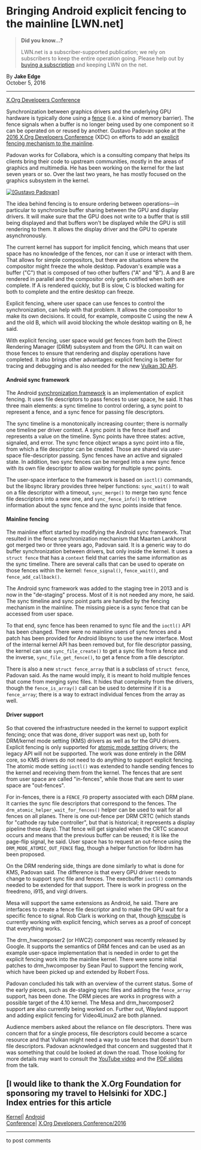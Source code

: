 # Bringing Android explicit fencing to the mainline [LWN.net]

> **Did you know...?**
> 
> LWN.net is a subscriber-supported publication; we rely on subscribers to keep the entire operation going. Please help out by [buying a subscription](/Promo/nst-nag4/subscribe) and keeping LWN on the net. 

By **Jake Edge**  
October 5, 2016 

* * *

[X.Org Developers Conference](/Archives/ConferenceByYear/#2016-X.Org_Developers_Conference)

Synchronization between graphics drivers and the underlying GPU hardware is typically done using a [fence](https://en.wikipedia.org/wiki/Memory_barrier) (i.e. a kind of memory barrier). The fence signals when a buffer is no longer being used by one component so it can be operated on or reused by another. Gustavo Padovan spoke at the [2016 X.Org Developers Conference](https://www.x.org/wiki/Events/XDC2016/) (XDC) on efforts to add an [explicit fencing mechanism to the mainline](/Articles/685049/). 

Padovan works for Collabora, which is a consulting company that helps its clients bring their code to upstream communities, mostly in the areas of graphics and multimedia. He has been working on the kernel for the last seven years or so. Over the last two years, he has mostly focused on the graphics subsystem in the kernel. 

[ ![\[Gustavo Padovan\]](https://static.lwn.net/images/2016/xdc-padovan-sm.jpg) ](/Articles/702565/)

The idea behind fencing is to ensure ordering between operations—in particular to synchronize buffer sharing between the GPU and display drivers. It will make sure that the GPU does not write to a buffer that is still being displayed and that buffers won't be displayed while the GPU is still rendering to them. It allows the display driver and the GPU to operate asynchronously. 

The current kernel has support for implicit fencing, which means that user space has no knowledge of the fences, nor can it use or interact with them. That allows for simple compositors, but there are situations where the compositor might freeze the whole desktop. Padovan's example was a buffer ("C") that is composed of two other buffers ("A" and "B"). A and B are rendered in parallel and the compositor only gets notified when both are complete. If A is rendered quickly, but B is slow, C is blocked waiting for both to complete and the entire desktop can freeze. 

Explicit fencing, where user space can use fences to control the synchronization, can help with that problem. It allows the compositor to make its own decisions. It could, for example, composite C using the new A and the old B, which will avoid blocking the whole desktop waiting on B, he said. 

With explicit fencing, user space would get fences from both the Direct Rendering Manager (DRM) subsystem and from the GPU. It can wait on those fences to ensure that rendering and display operations have completed. It also brings other advantages: explicit fencing is better for tracing and debugging and is also needed for the new [Vulkan 3D API](https://en.wikipedia.org/wiki/Vulkan_\(API\)). 

#### Android sync framework

The Android [synchronization framework](https://source.android.com/devices/graphics/index.html#synchronization_framework) is an implementation of explicit fencing. It uses file descriptors to pass fences to user space, he said. It has three main elements: a sync timeline to control ordering, a sync point to represent a fence, and a sync fence for passing file descriptors. 

The sync timeline is a monotonically increasing counter; there is normally one timeline per driver context. A sync point is the fence itself and represents a value on the timeline. Sync points have three states: active, signaled, and error. The sync fence object wraps a sync point into a file, from which a file descriptor can be created. Those are shared via user-space file-descriptor passing. Sync fences have an active and signaled state. In addition, two sync fences can be merged into a new sync fence with its own file descriptor to allow waiting for multiple sync points. 

The user-space interface to the framework is based on `ioctl()` commands, but the libsync library provides three helper functions: `sync_wait()` to wait on a file descriptor with a timeout, `sync_merge()` to merge two sync fence file descriptors into a new one, and `sync_fence_info()` to retrieve information about the sync fence and the sync points inside that fence. 

#### Mainline fencing

The mainline effort started by modifying the Android sync framework. That resulted in the fence synchronization mechanism that Maarten Lankhorst got merged two or three years ago, Padovan said. It is a generic way to do buffer synchronization between drivers, but only inside the kernel. It uses a `struct fence` that has a `context` field that carries the same information as the sync timeline. There are several calls that can be used to operate on those fences within the kernel: `fence_signal()`, `fence_wait()`, and `fence_add_callback()`. 

The Android sync framework was added to the staging tree in 2013 and is now in the "de-staging" process. Most of it is not needed any more, he said. The sync timeline and sync point parts are handled by the fencing mechanism in the mainline. The missing piece is a sync fence that can be accessed from user space. 

To that end, sync fence has been renamed to sync file and the `ioctl()` API has been changed. There were no mainline users of sync fences and a patch has been provided for Android libsync to use the new interface. Most of the internal kernel API has been removed but, for file descriptor passing, the kernel can use `sync_file_create()` to get a sync file from a fence and the inverse, `sync_file_get_fence()`, to get a fence from a file descriptor. 

There is also a new `struct fence_array` that is a subclass of `struct fence`, Padovan said. As the name would imply, it is meant to hold multiple fences that come from merging sync files. It hides that complexity from the drivers, though the `fence_is_array()` call can be used to determine if it is a `fence_array`; there is a way to extract individual fences from the array as well. 

#### Driver support

So that covered the infrastructure needed in the kernel to support explicit fencing; once that was done, driver support was next up, both for DRM/kernel mode setting (KMS) drivers as well as for the GPU drivers. Explicit fencing is only supported for [atomic mode setting](/Articles/653071/) drivers; the legacy API will not be supported. The work was done entirely in the DRM core, so KMS drivers do not need to do anything to support explicit fencing. The atomic mode setting `ioctl()` was extended to handle sending fences to the kernel and receiving them from the kernel. The fences that are sent from user space are called "in-fences", while those that are sent to user space are "out-fences". 

For in-fences, there is a `FENCE_FD` property associated with each DRM plane. It carries the sync file descriptors that correspond to the fences. The `drm_atomic_helper_wait_for_fences()` helper can be used to wait for all fences on all planes. There is one out-fence per DRM CRTC (which stands for "cathode ray tube controller", but that is historical; it represents a display pipeline these days). That fence will get signaled when the CRTC scanout occurs and means that the previous buffer can be reused; it is like the page-flip signal, he said. User space has to request an out-fence using the `DRM_MODE_ATOMIC_OUT_FENCE` flag, though a helper function for libdrm has been proposed. 

On the DRM rendering side, things are done similarly to what is done for KMS, Padovan said. The difference is that every GPU driver needs to change to support sync file and fences. The execbuffer `ioctl()` commands needed to be extended for that support. There is work in progress on the freedreno, i915, and virgl drivers. 

Mesa will support the same extensions as Android, he said. There are interfaces to create a fence file descriptor and to make the GPU wait for a specific fence to signal. Rob Clark is working on that, though [kmscube](https://github.com/robclark/kmscube) is currently working with explicit fencing, which serves as a proof of concept that everything works. 

The drm_hwcomposer2 (or HWC2) component was recently released by Google. It supports the semantics of DRM fences and can be used as an example user-space implementation that is needed in order to get the explicit fencing work into the mainline kernel. There were some initial patches to drm_hwcomposer by Sean Paul to support the fencing work, which have been picked up and extended by Robert Foss. 

Padovan concluded his talk with an overview of the current status. Some of the early pieces, such as de-staging sync files and adding the `fence_array` support, has been done. The DRM pieces are works in progress with a possible target of the 4.10 kernel. The Mesa and drm_hwcomposer2 support are also currently being worked on. Further out, Wayland support and adding explicit fencing for Video4Linux2 are both planned. 

Audience members asked about the reliance on file descriptors. There was concern that for a single process, file descriptors could become a scarce resource and that Vulkan might need a way to use fences that doesn't burn file descriptors. Padovan acknowledged that concern and suggested that it was something that could be looked at down the road. Those looking for more details may want to consult the [YouTube video](https://www.youtube.com/watch?v=KIHrjgZJHZA&t=7590s) and the [PDF slides](https://www.x.org/wiki/Events/XDC2016/Program/XDC-Explicit-Fencing_Talk.pdf) from the talk. 

[I would like to thank the X.Org Foundation for sponsoring my travel to Helsinki for XDC.]  
Index entries for this article  
---  
[Kernel](/Kernel/Index)| [Android](/Kernel/Index#Android)  
[Conference](/Archives/ConferenceIndex/)| [X.Org Developers Conference/2016](/Archives/ConferenceIndex/#X.Org_Developers_Conference-2016)  
  


* * *

to post comments 
